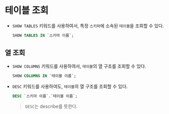 # 테이블 조회

- `SHOW TABLES` 키워드를 사용하여서, 특정 `스키마`에 소속된 `테이블`을 조회할 수 있다.

  ```sql
  SHOW TABLES IN `스키마 이름`;
  ```

## 열 조회

- `SHOW COLUMNS` 키워드를 사용하여서, `테이블`의 열 구조를 조회할 수 있다.

  ```sql
  SHOW COLUMNS IN `테이블 이름`;
  ```

- `DESC` 키워드를 사용하여도, `테이블`의 열 구조를 조회할 수 있다.

  ```sql
  DESC `스키마 이름`.`테이블 이름`;
  ```

  > `DESC`는 describe를 뜻한다.
